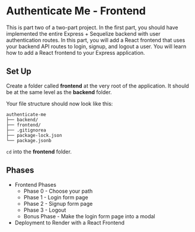# Authenticate Me - Frontend

This is part two of a two-part project. In the first part, you should have
implemented the entire Express + Sequelize backend with user authentication
routes. In this part, you will add a React frontend that uses your backend API
routes to login, signup, and logout a user. You will learn how to add a React
frontend to your Express application.

## Set Up

Create a folder called __frontend__ at the very root of the application. It
should be at the same level as the __backend__ folder.

Your file structure should now look like this:

```plaintext
authenticate-me
├── backend/
├── frontend/
├── .gitignorea
├── package-lock.json
└── package.jsonb
```

`cd` into the __frontend__ folder.

## Phases

* Frontend Phases
  * Phase 0 - Choose your path
  * Phase 1 - Login form page
  * Phase 2 - Signup form page
  * Phase 3 - Logout
  * Bonus Phase - Make the login form page into a modal
* Deployment to Render with a React Frontend
